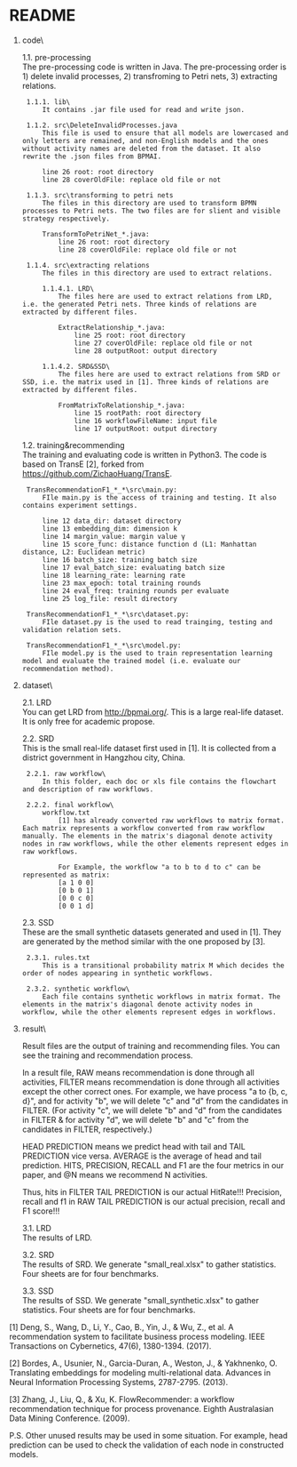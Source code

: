 # README

1. code\

	1.1. pre-processing\
		The pre-processing code is written in Java. The pre-processing order is 1) delete invalid processes, 2) transfroming to Petri nets, 3) extracting relations.

		1.1.1. lib\
			It contains .jar file used for read and write json.

		1.1.2. src\DeleteInvalidProcesses.java
			This file is used to ensure that all models are lowercased and only letters are remained, and non-English models and the ones without activity names are deleted from the dataset. It also rewrite the .json files from BPMAI.

			line 26 root: root directory
			line 28 coverOldFile: replace old file or not

		1.1.3. src\transforming to petri nets
			The files in this directory are used to transform BPMN processes to Petri nets. The two files are for slient and visible strategy respectively.

			TransformToPetriNet_*.java:
				line 26 root: root directory
				line 28 coverOldFile: replace old file or not

		1.1.4. src\extracting relations
			The files in this directory are used to extract relations.

			1.1.4.1. LRD\
				The files here are used to extract relations from LRD, i.e. the generated Petri nets. Three kinds of relations are extracted by different files.

				ExtractRelationship_*.java:
					line 25 root: root directory
					line 27 coverOldFile: replace old file or not
					line 28 outputRoot: output directory

			1.1.4.2. SRD&SSD\
				The files here are used to extract relations from SRD or SSD, i.e. the matrix used in [1]. Three kinds of relations are extracted by different files.

				FromMatrixToRelationship_*.java:
					line 15 rootPath: root directory
					line 16 workflowFileName: input file
					line 17 outputRoot: output directory

	1.2. training&recommending\
		The training and evaluating code is written in Python3. The code is based on TransE [2], forked from https://github.com/ZichaoHuang/TransE.

		TransRecommendationF1_*_*\src\main.py:
			FIle main.py is the access of training and testing. It also contains experiment settings.

			line 12 data_dir: dataset directory
			line 13 embedding_dim: dimension k
			line 14 margin_value: margin value γ
			line 15 score_func: distance function d (L1: Manhattan distance, L2: Euclidean metric)
			line 16 batch_size: training batch size
			line 17 eval_batch_size: evaluating batch size
			line 18 learning_rate: learning rate
			line 23 max_epoch: total training rounds
			line 24 eval_freq: training rounds per evaluate
			line 25 log_file: result directory

		TransRecommendationF1_*_*\src\dataset.py:
			FIle dataset.py is the used to read trainging, testing and validation relation sets.

		TransRecommendationF1_*_*\src\model.py:
			FIle model.py is the used to train representation learning model and evaluate the trained model (i.e. evaluate our recommendation method).

2. dataset\

	2.1. LRD\
		You can get LRD from http://bpmai.org/. This is a large real-life dataset. It is only free for academic propose.

	2.2. SRD\
		This is the small real-life dataset first used in [1]. It is collected from a district government in Hangzhou city, China.

		2.2.1. raw workflow\
			In this folder, each doc or xls file contains the flowchart and description of raw workflows.

		2.2.2. final workflow\
			workflow.txt
				[1] has already converted raw workflows to matrix format. Each matrix represents a workflow converted from raw workflow manually. The elements in the matrix's diagonal denote activity nodes in raw workflows, while the other elements represent edges in raw workflows.

				For Example, the workflow "a to b to d to c" can be represented as matrix:
				[a 1 0 0]
				[0 b 0 1]
				[0 0 c 0]
				[0 0 1 d]

	2.3. SSD\
		These are the small synthetic datasets generated and used in [1]. They are generated by the method similar with the one proposed by [3].

		2.3.1. rules.txt
			This is a transitional probability matrix M which decides the order of nodes appearing in synthetic workflows.

		2.3.2. synthetic workflow\
			Each file contains synthetic workflows in matrix format. The elements in the matrix's diagonal denote activity nodes in workflow, while the other elements represent edges in workflows.

3. result\

	Result files are the output of training and recommending files. You can see the training and recommendation process.

	In a result file, RAW means recommendation is done through all activities, FILTER means recommendation is done through all activities except the other correct ones. For example, we have process "a to {b, c, d}", and for activity "b", we will delete "c" and "d" from the candidates in FILTER. (For activity "c", we will delete "b" and "d" from the candidates in FILTER & for activity "d", we will delete "b" and "c" from the candidates in FILTER, respectively.)

	HEAD PREDICTION means we predict head with tail and TAIL PREDICTION vice versa. AVERAGE is the average of head and tail prediction. HITS, PRECISION, RECALL and F1 are the four metrics in our paper, and @N means we recommend N activities.

	Thus, hits in FILTER TAIL PREDICTION is our actual HitRate!!! Precision, recall and f1 in RAW TAIL PREDICTION is our actual precision, recall and F1 score!!!

	3.1. LRD\
		The results of LRD.

	3.2. SRD\
		The results of SRD. We generate "small_real.xlsx" to gather statistics. Four sheets are for four benchmarks.

	3.3. SSD\
		The results of SSD. We generate "small_synthetic.xlsx" to gather statistics. Four sheets are for four benchmarks.


[1] Deng, S., Wang, D., Li, Y., Cao, B., Yin, J., & Wu, Z., et al. A recommendation system to facilitate business process modeling. IEEE Transactions on Cybernetics, 47(6), 1380-1394. (2017).

[2] Bordes, A., Usunier, N., Garcia-Duran, A., Weston, J., & Yakhnenko, O. Translating embeddings for modeling multi-relational data. Advances in Neural Information Processing Systems, 2787-2795. (2013).

[3] Zhang, J., Liu, Q., & Xu, K. FlowRecommender: a workflow recommendation technique for process provenance. Eighth Australasian Data Mining Conference. (2009).

P.S. Other unused results may be used in some situation. For example, head prediction can be used to check the validation of each node in constructed models.